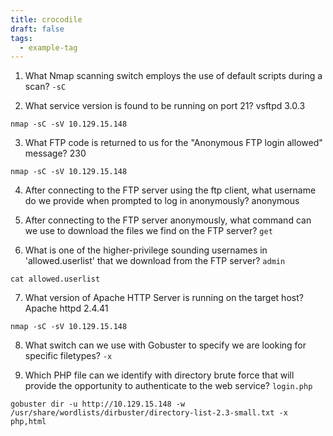 ```yaml
---
title: crocodile
draft: false
tags:
  - example-tag
---
```

1. What Nmap scanning switch employs the use of default scripts during a scan? 
`-sC`

2. What service version is found to be running on port 21? 
vsftpd 3.0.3 

`nmap -sC -sV 10.129.15.148`

3. What FTP code is returned to us for the "Anonymous FTP login allowed" message?
230

`nmap -sC -sV 10.129.15.148`

4. After connecting to the FTP server using the ftp client, what username do we provide when prompted to log in anonymously? 
anonymous


5. After connecting to the FTP server anonymously, what command can we use to download the files we find on the FTP server? 
`get`


6. What is one of the higher-privilege sounding usernames in 'allowed.userlist' that we download from the FTP server? 
`admin`

`cat allowed.userlist`

7. What version of Apache HTTP Server is running on the target host? 
Apache httpd 2.4.41

`nmap -sC -sV 10.129.15.148`

8. What switch can we use with Gobuster to specify we are looking for specific filetypes? 
`-x`

9. Which PHP file can we identify with directory brute force that will provide the opportunity to authenticate to the web service? 
`login.php`


`gobuster dir -u http://10.129.15.148 -w /usr/share/wordlists/dirbuster/directory-list-2.3-small.txt -x php,html`